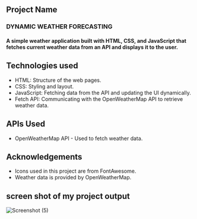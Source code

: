 ## Project Name
### DYNAMIC WEATHER FORECASTING 
#### A simple weather application built with HTML, CSS, and JavaScript that fetches current weather data from an API and displays it to the user.
## Technologies used
* HTML: Structure of the web pages.
* CSS: Styling and layout.
* JavaScript: Fetching data from the API and updating the UI dynamically.
* Fetch API: Communicating with the OpenWeatherMap API to retrieve weather data.
## APIs Used
* OpenWeatherMap API - Used to fetch weather data.
## Acknowledgements
* Icons used in this project are from FontAwesome.
* Weather data is provided by OpenWeatherMap.

## screen shot of my project output

![Screenshot (5)](https://github.com/user-attachments/assets/bc4f1225-af9f-48af-96e7-65c1f4d093d9)
